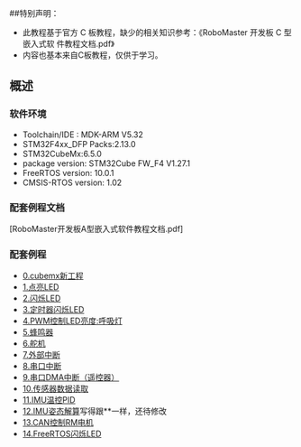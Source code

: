 ﻿##特别声明： 
 - 此教程基于官方 C 板教程，缺少的相关知识参考：《RoboMaster 开发板 C 型嵌入式软 件教程文档.pdf》
 - 内容也基本来自C板教程，仅供于学习。
## 概述
### 软件环境
 - Toolchain/IDE : MDK-ARM V5.32
 - STM32F4xx_DFP Packs:2.13.0
 - STM32CubeMx:6.5.0
 - package version: STM32Cube FW_F4 V1.27.1
 - FreeRTOS version: 10.0.1
 - CMSIS-RTOS version: 1.02
 
### 配套例程文档
[RoboMaster开发板A型嵌入式软件教程文档.pdf]
### 配套例程
* [0.cubemx新工程](0BASE)
* [1.点亮LED](1LED)
* [2.闪烁LED](2FLASH_LED)
* [3.定时器闪烁LED](3TIM_LED)
* [4.PWM控制LED亮度:呼吸灯](4PWM_LED)
* [5.蜂鸣器](5PWM_BUZZER)
* [6.舵机](6PWM_SERVO_MOTOR)
* [7.外部中断](7KEY_EXIT)
* [8.串口中断](8USART)
* [9.串口DMA中断（遥控器）](9RC_USART)
* [10.传感器数据读取](10I2C_SPI_READ)
* [11.IMU温控PID](11IMU_TEMP_CONTROL)
* [12.IMU姿态解算](12IMU_INS)写得跟**一样，还待修改
* [13.CAN控制RM电机](13CAN_MOTOR)
* [14.FreeRTOS闪烁LED](14FREERTOS_LED)